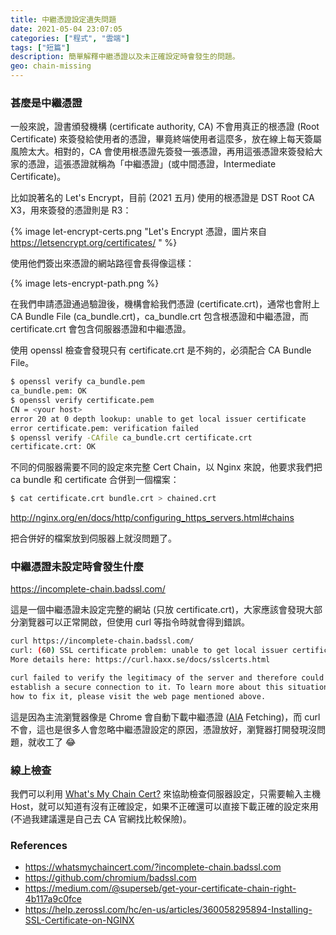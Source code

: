 ```yaml
---
title: 中繼憑證設定遺失問題
date: 2021-05-04 23:07:05
categories: ["程式", "雲端"]
tags: ["短篇"]
description: 簡單解釋中繼憑證以及未正確設定時會發生的問題。
geo: chain-missing
---
```


### 甚麼是中繼憑證

一般來說，證書頒發機構 (certificate authority, CA) 不會用真正的根憑證 (Root Certificate) 來簽發給使用者的憑證，畢竟終端使用者這麼多，放在線上每天簽屬風險太大。相對的，CA 會使用根憑證先簽發一張憑證，再用這張憑證來簽發給大家的憑證，這張憑證就稱為「中繼憑證」(或中間憑證，Intermediate Certificate)。

比如說著名的 Let's Encrypt，目前 (2021 五月) 使用的根憑證是 DST Root CA X3，用來簽發的憑證則是 R3：

{% image let-encrypt-certs.png "Let's Encrypt 憑證，圖片來自 https://letsencrypt.org/certificates/ " %}

使用他們簽出來憑證的網站路徑會長得像這樣：

{% image lets-encrypt-path.png %}

在我們申請憑證通過驗證後，機構會給我們憑證 (certificate.crt)，通常也會附上 CA Bundle File (ca_bundle.crt)，ca_bundle.crt 包含根憑證和中繼憑證，而 certificate.crt 會包含伺服器憑證和中繼憑證。

使用 openssl 檢查會發現只有 certificate.crt 是不夠的，必須配合 CA Bundle File。

```bash
$ openssl verify ca_bundle.pem
ca_bundle.pem: OK
$ openssl verify certificate.pem
CN = <your host>
error 20 at 0 depth lookup: unable to get local issuer certificate
error certificate.pem: verification failed
$ openssl verify -CAfile ca_bundle.crt certificate.crt
certificate.crt: OK
```

不同的伺服器需要不同的設定來完整 Cert Chain，以 Nginx 來說，他要求我們把 ca bundle 和 certificate 合併到一個檔案：

```bash
$ cat certificate.crt bundle.crt > chained.crt
```

http://nginx.org/en/docs/http/configuring_https_servers.html#chains

把合併好的檔案放到伺服器上就沒問題了。

### 中繼憑證未設定時會發生什麼

https://incomplete-chain.badssl.com/

這是一個中繼憑證未設定完整的網站 (只放 certificate.crt)，大家應該會發現大部分瀏覽器可以正常開啟，但使用 curl 等指令時就會得到錯誤。

```bash
curl https://incomplete-chain.badssl.com/
curl: (60) SSL certificate problem: unable to get local issuer certificate
More details here: https://curl.haxx.se/docs/sslcerts.html

curl failed to verify the legitimacy of the server and therefore could not
establish a secure connection to it. To learn more about this situation and
how to fix it, please visit the web page mentioned above.
```

這是因為主流瀏覽器像是 Chrome 會自動下載中繼憑證 ([AIA](https://tools.ietf.org/html/rfc3280#section-4.2.2.1) Fetching)，而 curl 不會，這也是很多人會忽略中繼憑證設定的原因，憑證放好，瀏覽器打開發現沒問題，就收工了 😂

### 線上檢查

我們可以利用 [What's My Chain Cert?](https://whatsmychaincert.com/?incomplete-chain.badssl.com) 來協助檢查伺服器設定，只需要輸入主機 Host，就可以知道有沒有正確設定，如果不正確還可以直接下載正確的設定來用 (不過我建議還是自己去 CA 官網找比較保險)。

### References

- https://whatsmychaincert.com/?incomplete-chain.badssl.com
- https://github.com/chromium/badssl.com
- https://medium.com/@superseb/get-your-certificate-chain-right-4b117a9c0fce
- https://help.zerossl.com/hc/en-us/articles/360058295894-Installing-SSL-Certificate-on-NGINX
